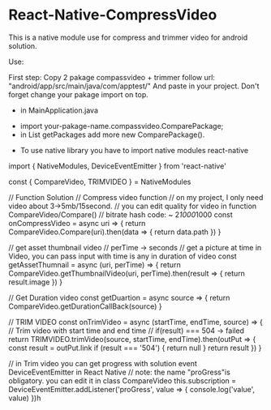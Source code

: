 # React-Native-CompressVideo
This is a native module use for compress and trimmer video for android solution.

Use:

First step:
Copy 2 pakage compassvideo + trimmer follow url: "android/app/src/main/java/com/apptest/"
And paste in your project.
Don't forget change your pakage import on top.
- in MainApplication.java
+ import your-pakage-name.compassvideo.ComparePackage;
+ in List<ReactPakage> getPackages
  add more new ComparePackage().

- To use native library you have to import native modules react-native

import { NativeModules, DeviceEventEmitter } from 'react-native'

const { CompareVideo, TRIMVIDEO } = NativeModules

// Function Solution
// Compress video function
// on my project, I only need video about 3->5mb/15second.
// you can edit quality for video in function CompareVideo/Compare()
// bitrate hash code: ~ 2*1000*1000
const onCompressVideo = async uri => {
  return CompareVideo.Compare(uri).then(data => {
    return data.path
  })
}

// get asset thumbnail video
// perTime -> seconds
// get a picture at time in Video, you can pass input with time is any in duration of video
const getAssetThumnail = async (uri, perTime) => {
  return CompareVideo.getThumbnailVideo(uri, perTime).then(result => {
    return result.image
  })
}

// Get Duration video
const getDuartion = async source => {
  return CompareVideo.getDurationCallBack(source)
}

// TRIM VIDEO
const onTrimVideo = async (startTime, endTime, source) => {
  // Trim video with start time and end time
  // if(result) === 504 -> failed
  return TRIMVIDEO.trimVideo(source, startTime, endTime).then(outPut => {
    const result = outPut.link
    if (result === '504') {
      return null
    }
    return result
  })
}

// in Trim video you can get progress with solution event DeviceEventEmitter in React Native
// note: the name "proGress"is obligatory. you can edit it in class CompareVideo
this.subscription = DeviceEventEmitter.addListener('proGress', value => {
    console.log('value', value)
  })h

